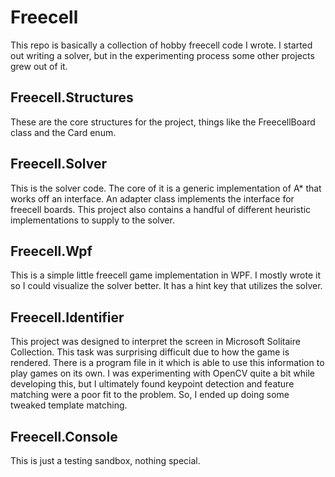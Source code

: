 # Freecell
This repo is basically a collection of hobby freecell code I wrote. I started out writing a solver, but in the experimenting process some other projects grew out of it.
## Freecell.Structures
These are the core structures for the project, things like the FreecellBoard class and the Card enum.
## Freecell.Solver
This is the solver code. The core of it is a generic implementation of A* that works off an interface. An adapter class implements the interface for freecell boards. This project also contains a handful of different heuristic implementations to supply to the solver.
## Freecell.Wpf
This is a simple little freecell game implementation in WPF. I mostly wrote it so I could visualize the solver better. It has a hint key that utilizes the solver.
## Freecell.Identifier
This project was designed to interpret the screen in Microsoft Solitaire Collection. This task was surprising difficult due to how the game is rendered. There is a program file in it which is able to use this information to play games on its own. I was experimenting with OpenCV quite a bit while developing this, but I ultimately found keypoint detection and feature matching were a poor fit to the problem. So, I ended up doing some tweaked template matching.
## Freecell.Console
This is just a testing sandbox, nothing special.

